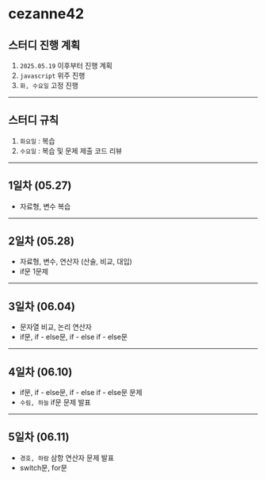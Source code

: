 # cezanne42

## 스터디 진행 계획
1. `2025.05.19` 이후부터 진행 계획
2. `javascript` 위주 진행
3. `화, 수요일` 고정 진행
---
## 스터디 규칙
1. `화요일` : 복습
2. `수요일` : 복습 및 문제 제출 코드 리뷰
---
## 1일차 (05.27)
* 자료형, 변수 복습
---
## 2일차 (05.28)
* 자료형, 변수, 연산자 (산술, 비교, 대입)
* if문 1문제
---
## 3일차 (06.04)
* 문자열 비교, 논리 연산자
* if문, if - else문, if - else if - else문
---
## 4일차 (06.10)
* if문, if - else문, if - else if - else문 문제
* `수림, 하늘` if문 문제 발표
---
## 5일차 (06.11)
* `경호, 하람` 삼항 연산자 문제 발표
* switch문, for문